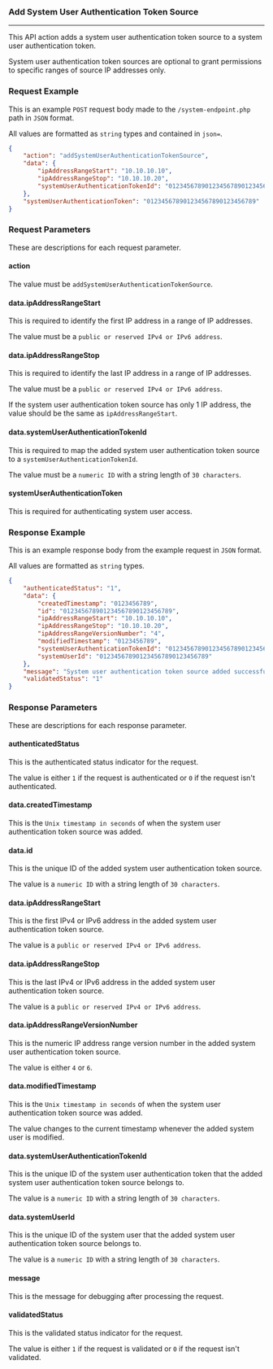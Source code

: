 <br>

### Add System User Authentication Token Source
---

This API action adds a system user authentication token source to a system user authentication token.

System user authentication token sources are optional to grant permissions to specific ranges of source IP addresses only.

### Request Example

This is an example `POST` request body made to the `/system-endpoint.php` path in `JSON` format.

All values are formatted as `string` types and contained in `json=`.

```json
{
    "action": "addSystemUserAuthenticationTokenSource",
    "data": {
        "ipAddressRangeStart": "10.10.10.10",
        "ipAddressRangeStop": "10.10.10.20",
        "systemUserAuthenticationTokenId": "012345678901234567890123456789"
    },
    "systemUserAuthenticationToken": "012345678901234567890123456789"
}
```

### Request Parameters

These are descriptions for each request parameter.

#### action

The value must be `addSystemUserAuthenticationTokenSource`.

#### data.ipAddressRangeStart

This is required to identify the first IP address in a range of IP addresses.

The value must be a `public or reserved IPv4 or IPv6 address`.

#### data.ipAddressRangeStop

This is required to identify the last IP address in a range of IP addresses.

The value must be a `public or reserved IPv4 or IPv6 address`.

If the system user authentication token source has only 1 IP address, the value should be the same as `ipAddressRangeStart`.

#### data.systemUserAuthenticationTokenId

This is required to map the added system user authentication token source to a `systemUserAuthenticationTokenId`.

The value must be a `numeric ID` with a string length of `30 characters`.

#### systemUserAuthenticationToken

This is required for authenticating system user access.

### Response Example

This is an example response body from the example request in `JSON` format.

All values are formatted as `string` types.

```json
{
    "authenticatedStatus": "1",
    "data": {
        "createdTimestamp": "0123456789",
        "id": "012345678901234567890123456789",
        "ipAddressRangeStart": "10.10.10.10",
        "ipAddressRangeStop": "10.10.10.20",
        "ipAddressRangeVersionNumber": "4",
        "modifiedTimestamp": "0123456789",
        "systemUserAuthenticationTokenId": "012345678901234567890123456789",
        "systemUserId": "012345678901234567890123456789"
    },
    "message": "System user authentication token source added successfully.",
    "validatedStatus": "1"
}
```

### Response Parameters

These are descriptions for each response parameter.

#### authenticatedStatus

This is the authenticated status indicator for the request.

The value is either `1` if the request is authenticated or `0` if the request isn't authenticated.

#### data.createdTimestamp

This is the `Unix timestamp in seconds` of when the system user authentication token source was added.

#### data.id

This is the unique ID of the added system user authentication token source.

The value is a `numeric ID` with a string length of `30 characters`.

#### data.ipAddressRangeStart

This is the first IPv4 or IPv6 address in the added system user authentication token source.

The value is a `public or reserved IPv4 or IPv6 address`.

#### data.ipAddressRangeStop

This is the last IPv4 or IPv6 address in the added system user authentication token source.

The value is a `public or reserved IPv4 or IPv6 address`.

#### data.ipAddressRangeVersionNumber

This is the numeric IP address range version number in the added system user authentication token source.

The value is either `4` or `6`.

#### data.modifiedTimestamp

This is the `Unix timestamp in seconds` of when the system user authentication token source was added.

The value changes to the current timestamp whenever the added system user is modified.

#### data.systemUserAuthenticationTokenId

This is the unique ID of the system user authentication token that the added system user authentication token source belongs to.

The value is a `numeric ID` with a string length of `30 characters`.

#### data.systemUserId

This is the unique ID of the system user that the added system user authentication token source belongs to.

The value is a `numeric ID` with a string length of `30 characters`.

#### message

This is the message for debugging after processing the request.

#### validatedStatus

This is the validated status indicator for the request.

The value is either `1` if the request is validated or `0` if the request isn't validated.
